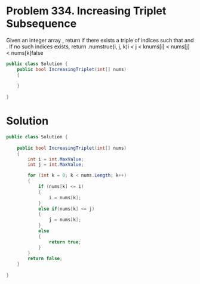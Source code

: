 # Problem 334. Increasing Triplet Subsequence
Given an integer array , return if there exists a triple of indices such that and .
If no such indices exists, return .numstrue(i, j, k)i < j < knums[i] < nums[j] < nums[k]false

```C#
public class Solution {    
    public bool IncreasingTriplet(int[] nums)
    {
        
    }
       
}
```

# Solution
```C#
public class Solution {
    
    public bool IncreasingTriplet(int[] nums)
    {
        int i = int.MaxValue;
        int j = int.MaxValue;

        for (int k = 0; k < nums.Length; k++)
        {
            if (nums[k] <= i)
            {
                i = nums[k];
            }
            else if(nums[k] <= j)
            {
                j = nums[k];    
            }
            else
            {
                return true;
            }
        }
        return false;
    }
       
}
```